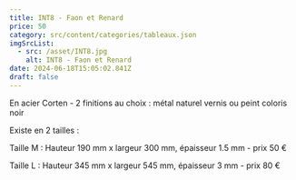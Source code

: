 ```yaml
---
title: INT8 - Faon et Renard
price: 50
category: src/content/categories/tableaux.json
imgSrcList:
  - src: /asset/INT8.jpg
    alt: INT8 - Faon et Renard
date: 2024-06-18T15:05:02.841Z
draft: false
---
```


En acier Corten - 2 finitions au choix : métal naturel vernis ou peint coloris noir

Existe en 2 tailles :

Taille M : Hauteur 190 mm x largeur 300 mm, épaisseur 1.5 mm - prix 50 €

Taille L : Hauteur 345 mm x largeur 545 mm, épaisseur 3 mm - prix 80 €
